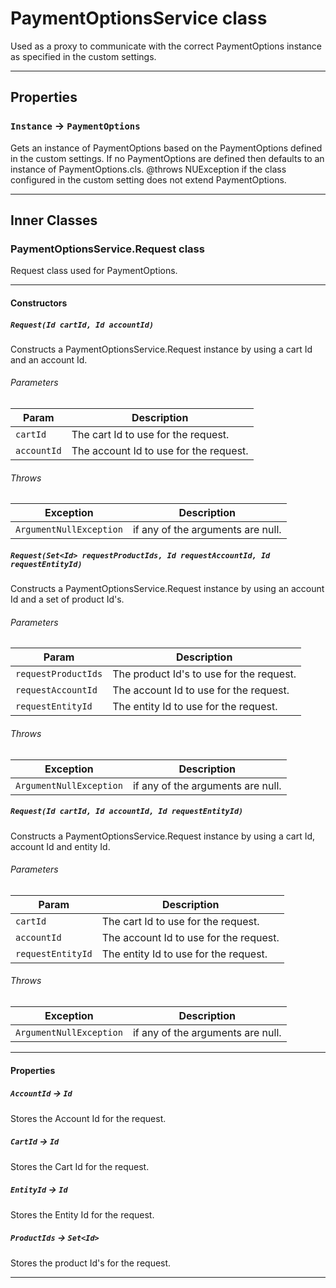 # PaymentOptionsService class

Used as a proxy to communicate with the correct PaymentOptions instance as specified in the custom settings.

---
## Properties

### `Instance` → `PaymentOptions`

Gets an instance of PaymentOptions based on the PaymentOptions defined in the custom settings. If no PaymentOptions are defined then defaults to an instance of PaymentOptions.cls. @throws NUException if the class configured in the custom setting does not extend PaymentOptions.

---
## Inner Classes

### PaymentOptionsService.Request class

Request class used for PaymentOptions.

---
#### Constructors
##### `Request(Id cartId, Id accountId)`

Constructs a PaymentOptionsService.Request instance by using a cart Id and an account Id.
###### Parameters
|Param|Description|
|-----|-----------|
|`cartId` |  The cart Id to use for the request. |
|`accountId` |  The account Id to use for the request. |

###### Throws
|Exception|Description|
|---------|-----------|
|`ArgumentNullException` |  if any of the arguments are null. |

##### `Request(Set<Id> requestProductIds, Id requestAccountId, Id requestEntityId)`

Constructs a PaymentOptionsService.Request instance by using an account Id and a set of product Id's.
###### Parameters
|Param|Description|
|-----|-----------|
|`requestProductIds` |  The product Id's to use for the request. |
|`requestAccountId` |  The account Id to use for the request. |
|`requestEntityId` |  The entity Id to use for the request. |

###### Throws
|Exception|Description|
|---------|-----------|
|`ArgumentNullException` |  if any of the arguments are null. |

##### `Request(Id cartId, Id accountId, Id requestEntityId)`

Constructs a PaymentOptionsService.Request instance by using a cart Id, account Id and entity Id.
###### Parameters
|Param|Description|
|-----|-----------|
|`cartId` |  The cart Id to use for the request. |
|`accountId` |  The account Id to use for the request. |
|`requestEntityId` |  The entity Id to use for the request. |

###### Throws
|Exception|Description|
|---------|-----------|
|`ArgumentNullException` |  if any of the arguments are null. |

---
#### Properties

##### `AccountId` → `Id`

Stores the Account Id for the request.

##### `CartId` → `Id`

Stores the Cart Id for the request.

##### `EntityId` → `Id`

Stores the Entity Id for the request.

##### `ProductIds` → `Set<Id>`

Stores the product Id's for the request.

---
